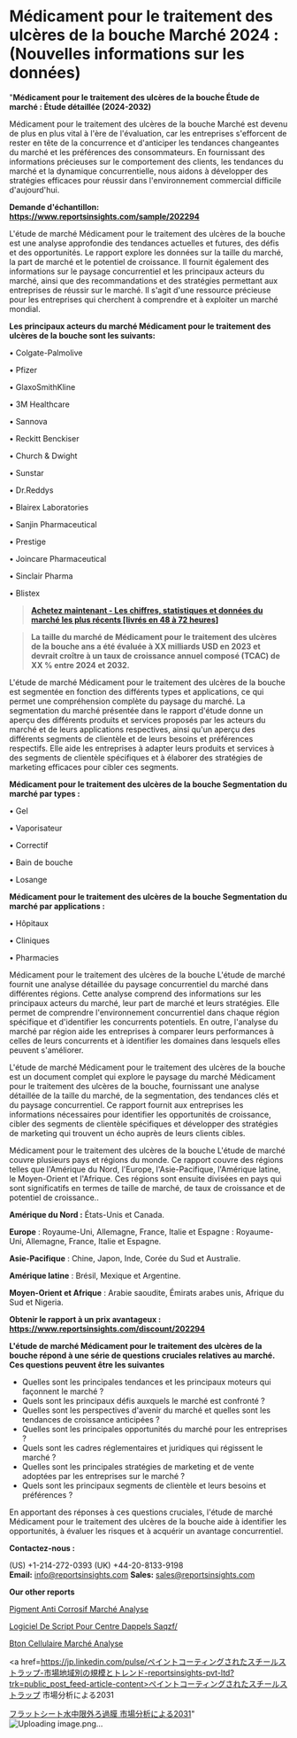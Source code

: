 # Médicament pour le traitement des ulcères de la bouche Marché 2024 : (Nouvelles informations sur les données)

"<strong>Médicament pour le traitement des ulcères de la bouche Étude de marché : Étude détaillée (2024-2032)</strong>

Médicament pour le traitement des ulcères de la bouche Marché est devenu de plus en plus vital à l'ère de l'évaluation, car les entreprises s'efforcent de rester en tête de la concurrence et d'anticiper les tendances changeantes du marché et les préférences des consommateurs. En fournissant des informations précieuses sur le comportement des clients, les tendances du marché et la dynamique concurrentielle, nous aidons à développer des stratégies efficaces pour réussir dans l'environnement commercial difficile d'aujourd'hui.

<strong>Demande d'échantillon: <a href=https://www.reportsinsights.com/sample/202294>https://www.reportsinsights.com/sample/202294</a></strong>

L'étude de marché Médicament pour le traitement des ulcères de la bouche est une analyse approfondie des tendances actuelles et futures, des défis et des opportunités. Le rapport explore les données sur la taille du marché, la part de marché et le potentiel de croissance. Il fournit également des informations sur le paysage concurrentiel et les principaux acteurs du marché, ainsi que des recommandations et des stratégies permettant aux entreprises de réussir sur le marché. Il s'agit d'une ressource précieuse pour les entreprises qui cherchent à comprendre et à exploiter un marché mondial.

<strong>Les principaux acteurs du marché Médicament pour le traitement des ulcères de la bouche sont les suivants:</strong>

• Colgate-Palmolive

• Pfizer

• GlaxoSmithKline

• 3M Healthcare

• Sannova

• Reckitt Benckiser

• Church & Dwight

• Sunstar

• Dr.Reddys

• Blairex Laboratories

• Sanjin Pharmaceutical

• Prestige

• Joincare Pharmaceutical

• Sinclair Pharma

• Blistex
<blockquote><a href=https://www.reportsinsights.com/buynow/202294><span style=text-decoration: underline;><strong>Achetez maintenant - Les chiffres, statistiques et données du marché les plus récents [livrés en 48 à 72 heures]</strong></span></a></blockquote>
<blockquote><span style=text-decoration: underline;><strong>La taille du marché de Médicament pour le traitement des ulcères de la bouche ans a été évaluée à XX milliards USD en 2023 et devrait croître à un taux de croissance annuel composé (TCAC) de XX % entre 2024 et 2032.</strong></span></blockquote>
L'étude de marché Médicament pour le traitement des ulcères de la bouche est segmentée en fonction des différents types et applications, ce qui permet une compréhension complète du paysage du marché. La segmentation du marché présentée dans le rapport d'étude donne un aperçu des différents produits et services proposés par les acteurs du marché et de leurs applications respectives, ainsi qu'un aperçu des différents segments de clientèle et de leurs besoins et préférences respectifs. Elle aide les entreprises à adapter leurs produits et services à des segments de clientèle spécifiques et à élaborer des stratégies de marketing efficaces pour cibler ces segments.

<strong>Médicament pour le traitement des ulcères de la bouche Segmentation du marché par types :</strong>

• Gel

• Vaporisateur

• Correctif

• Bain de bouche

• Losange

<strong>Médicament pour le traitement des ulcères de la bouche Segmentation du marché par applications :</strong>

• Hôpitaux

• Cliniques

• Pharmacies

Médicament pour le traitement des ulcères de la bouche L'étude de marché fournit une analyse détaillée du paysage concurrentiel du marché dans différentes régions. Cette analyse comprend des informations sur les principaux acteurs du marché, leur part de marché et leurs stratégies. Elle permet de comprendre l'environnement concurrentiel dans chaque région spécifique et d'identifier les concurrents potentiels. En outre, l'analyse du marché par région aide les entreprises à comparer leurs performances à celles de leurs concurrents et à identifier les domaines dans lesquels elles peuvent s'améliorer.

L'étude de marché Médicament pour le traitement des ulcères de la bouche est un document complet qui explore le paysage du marché Médicament pour le traitement des ulcères de la bouche, fournissant une analyse détaillée de la taille du marché, de la segmentation, des tendances clés et du paysage concurrentiel. Ce rapport fournit aux entreprises les informations nécessaires pour identifier les opportunités de croissance, cibler des segments de clientèle spécifiques et développer des stratégies de marketing qui trouvent un écho auprès de leurs clients cibles.

Médicament pour le traitement des ulcères de la bouche L'étude de marché couvre plusieurs pays et régions du monde. Ce rapport couvre des régions telles que l'Amérique du Nord, l'Europe, l'Asie-Pacifique, l'Amérique latine, le Moyen-Orient et l'Afrique. Ces régions sont ensuite divisées en pays qui sont significatifs en termes de taille de marché, de taux de croissance et de potentiel de croissance..

<strong>Amérique du Nord :</strong> États-Unis et Canada.

<strong>Europe</strong> : Royaume-Uni, Allemagne, France, Italie et Espagne : Royaume-Uni, Allemagne, France, Italie et Espagne.

<strong>Asie-Pacifique</strong> : Chine, Japon, Inde, Corée du Sud et Australie.

<strong>Amérique latine</strong> : Brésil, Mexique et Argentine.

<strong>Moyen-Orient et Afrique</strong> : Arabie saoudite, Émirats arabes unis, Afrique du Sud et Nigeria.

<strong>Obtenir le rapport à un prix avantageux : <a href=https://www.reportsinsights.com/discount/202294>https://www.reportsinsights.com/discount/202294</a></strong>

<strong>L'étude de marché Médicament pour le traitement des ulcères de la bouche répond à une série de questions cruciales relatives au marché. Ces questions peuvent être les suivantes</strong>
<ul>
  <li>Quelles sont les principales tendances et les principaux moteurs qui façonnent le marché ?</li>
  <li>Quels sont les principaux défis auxquels le marché est confronté ?</li>
  <li>Quelles sont les perspectives d'avenir du marché et quelles sont les tendances de croissance anticipées ?</li>
  <li>Quelles sont les principales opportunités du marché pour les entreprises ?</li>
  <li>Quels sont les cadres réglementaires et juridiques qui régissent le marché ?</li>
  <li>Quelles sont les principales stratégies de marketing et de vente adoptées par les entreprises sur le marché ?</li>
  <li>Quels sont les principaux segments de clientèle et leurs besoins et préférences ?</li>
</ul>
En apportant des réponses à ces questions cruciales, l'étude de marché Médicament pour le traitement des ulcères de la bouche aide à identifier les opportunités, à évaluer les risques et à acquérir un avantage concurrentiel.

<strong>Contactez-nous :</strong>

(US) +1-214-272-0393
(UK) +44-20-8133-9198
<strong>Email:</strong> <a>info@reportsinsights.com</a>
<strong>Sales:</strong> <a>sales@reportsinsights.com</a>

<strong>Our other reports</strong>

<a href=https://www.linkedin.com/pulse/pigment-anti-corrosif-march%C3%A9-rapport-sc%C3%A9nario-v8fzc/>Pigment Anti Corrosif Marché Analyse</a>

<a href=https://www.linkedin.com/pulse/logiciel-de-script-pour-centre-dappels-saqzf/>Logiciel De Script Pour Centre Dappels Saqzf/</a>

<a href=https://www.linkedin.com/pulse/b%C3%A9ton-cellulaire-march%C3%A9-moteurs-contraintes-d%C3%A9fis-x6aaf/>Bton Cellulaire Marché Analyse</a>

<a href=https://jp.linkedin.com/pulse/ペイントコーティングされたスチールストラップ-市場地域別の規模とトレンド-reportsinsights-pvt-ltd?trk=public_post_feed-article-content>ペイントコーティングされたスチールストラップ 市場分析による2031</a>

<a href=https://www.linkedin.com/pulse/フラットシート水中限外ろ過膜-市場2023調査報告-community-market-research/>フラットシート水中限外ろ過膜 市場分析による2031</a>"
![Uploading image.png…]()
